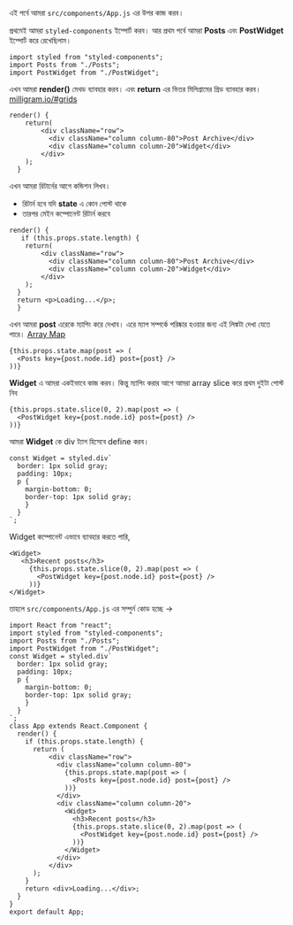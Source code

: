 এই পর্বে আমরা `src/components/App.js` এর উপর কাজ করব।

প্রথমেই আমরা `styled-components` ইম্পোর্ট করব। আর প্রথম পর্বে আমরা **Posts** এবং **PostWidget** ইম্পোর্ট করে রেখেছিলাম।

```JS
import styled from "styled-components";
import Posts from "./Posts";
import PostWidget from "./PostWidget";
```

এখন আমরা **render()** মেথড ব্যাবহার করব। এবং **return** এর ভিতর মিলিগ্রামের গ্রিড ব্যাবহার করব।
[milligram.io/#grids](https://milligram.io/#grids)

```JS
render() {
    return(
        <div className="row">
          <div className="column column-80">Post Archive</div>
          <div className="column column-20">Widget</div>
        </div>
    );
  }
```

এখন আমরা রিটার্নের আগে কন্ডিশন লিখব।
- রিটার্ন হবে যদি **state** এ কোন পোস্ট থাকে
- তারপর মেইন কম্পোনেন্ট রিটার্ন করবে

```JS
render() {
   if (this.props.state.length) {
    return(
        <div className="row">
          <div className="column column-80">Post Archive</div>
          <div className="column column-20">Widget</div>
        </div>
    );
  }
  return <p>Loading...</p>;
  }
```

এখন আমরা **post** এরেকে ম্যাপিং করে দেখাব।
এরে ম্যাপ সম্পর্কে পরিষ্কার হওয়ার জন্য এই লিঙ্কটা দেখা যেতে পারে।
[Array Map](https://developer.mozilla.org/en-US/docs/Web/JavaScript/Reference/Global_Objects/Array/map)

```JS
{this.props.state.map(post => (
  <Posts key={post.node.id} post={post} />
))}
```

**Widget** এ আমরা একইভাবে কাজ করব। কিন্তু ম্যাপিং করার আগে আমরা array slice করে প্রথম দুইটা পোস্ট নিব

```JS
{this.props.state.slice(0, 2).map(post => (
  <PostWidget key={post.node.id} post={post} />
))}
```

আমরা **Widget** কে div ট্যাগ হিসেবে define করব।

```JS
const Widget = styled.div`
  border: 1px solid gray;
  padding: 10px;
  p {
    margin-bottom: 0;
    border-top: 1px solid gray;
    }
  }
`;
```

Widget কম্পোনেন্ট এভাবে ব্যাবহার করতে পারি,

```JS
<Widget>
   <h3>Recent posts</h3>
     {this.props.state.slice(0, 2).map(post => (
       <PostWidget key={post.node.id} post={post} />
     ))}
</Widget>
```

তাহলে `src/components/App.js` এর সম্পুর্ন কোড হচ্ছে →

```JS
import React from "react";
import styled from "styled-components";
import Posts from "./Posts";
import PostWidget from "./PostWidget";
const Widget = styled.div`
  border: 1px solid gray;
  padding: 10px;
  p {
    margin-bottom: 0;
    border-top: 1px solid gray;
    }
  }
`;
class App extends React.Component {
  render() {
    if (this.props.state.length) {
      return (
          <div className="row">
            <div className="column column-80">
              {this.props.state.map(post => (
                <Posts key={post.node.id} post={post} />
              ))}
            </div>
            <div className="column column-20">
              <Widget>
                <h3>Recent posts</h3>
                {this.props.state.slice(0, 2).map(post => (
                  <PostWidget key={post.node.id} post={post} />
                ))}
              </Widget>
            </div>
          </div>
      );
    }
    return <div>Loading...</div>;
  }
}
export default App;
```
